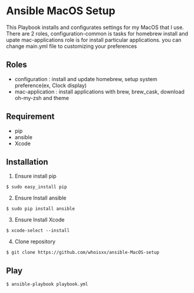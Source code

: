 # Ansible MacOS Setup

This Playbook installs and configurates settings for my MacOS that I use.
There are 2 roles, configuration-common is tasks for homebrew install and upate
mac-applications role is for install particular applications. you can change main.yml file to customizing your preferences 

## Roles
- configuration : install and update homebrew, setup system preference(ex, Clock display)
- mac-application : install applications with brew, brew_cask, download oh-my-zsh and theme

## Requirement
- pip
- ansible
- Xcode

## Installation
1. Ensure install pip
```
$ sudo easy_install pip
```
2. Ensure Install ansible
```
$ sudo pip install ansible
```
3. Ensure Install Xcode
```
$ xcode-select --install
```
4. Clone repository
```
$ git clone https://github.com/whoisxx/ansible-MacOS-setup
```

## Play
```
$ ansible-playbook playbook.yml
```

